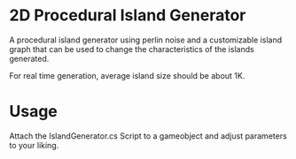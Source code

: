 # 2D Procedural Island Generator

A procedural island generator using perlin noise and a customizable island graph that can be used to change the characteristics of the islands generated.



For real time generation, average island size should be about 1K.

# Usage

Attach the IslandGenerator.cs Script to a gameobject and adjust parameters to your liking.
